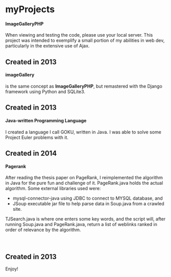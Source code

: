 myProjects
==========

<h4>ImageGalleryPHP</h4>  When viewing and testing the code, please use your local server.  This project was intended to exemplify a small portion of my abilities in web dev, particularly in the extensive use of Ajax. <br><h2>Created in 2013</h2>
  
<h4>imageGallery</h4> is the same concept as <strong>ImageGalleryPHP</strong>, but remastered with the Django framework using Python and SQLite3. <br><h2>Created in 2013</h2>
  
<h4>Java-written Programming Language</h4> I created a language I call GOKU, written in Java.  I was able to solve some Project Euler problems with it. <br><h2>Created in 2014</h2>

<h4>Pagerank</h4> After reading the thesis paper on PageRank, I reimplemented the algorithm in Java for the pure fun and challenge of it.  PageRank.java holds the actual algorithm.  Some external libraries used were:
   <ul>
      <li>mysql-connector-java using JDBC to connect to MYSQL database, and</li>
      <li>JSoup executable jar file to help parse data in Soup.java from a crawled site.</li>
   </ul>
   TJSearch.java is where one enters some key words, and the script will, after running Soup.java and PageRank.java, return a list of weblinks ranked in order of relevance by the algorithm.<br><br>
<br><h2>Created in 2013</h2>
  
Enjoy!

